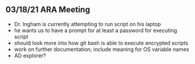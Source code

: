 ## 03/18/21 ARA Meeting 

- Dr. Ingham is currently attempting to run script on his laptop 
- he wants us to have a prompt for at least a password for executing script 
- should look more into how git bash is able to execute encrypted scripts
- work on further documentation; include meaning for OS variable names 
- AD explorer?